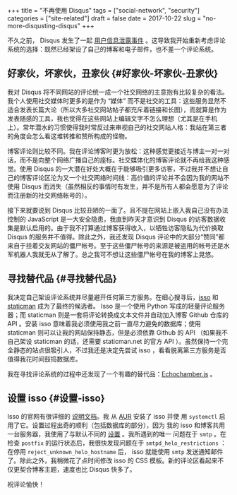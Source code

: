 +++
title = "不再使用 Disqus"
tags = ["social-network", "security"]
categories = ["site-related"]
draft = false
date = 2017-10-22
slug = "no-more-disqusting-disqus"
+++

不久之前， Disqus 发生了一起 [用户信息泄露事件](https://blog.disqus.com/security-alert-user-info-breach) 。这导致我开始重新考虑评论系统的选择：既然已经架设了自己的博客和电子邮件，也不差一个评论系统。


## 好家伙，坏家伙，丑家伙 {#好家伙-坏家伙-丑家伙}

我对 Disqus 将不同网站的评论统一成一个社交网络的主意抱有比较复杂的看法。我个人使用社交媒体时更多的是作为 “媒体” 而不是社交的工具：这些服务显然不适合发表长篇大论（所以大多社交网站帖子都充斥着链接和长图），而就算是作为发表随感的工具，我也觉得在这些网站上编辑文字不怎么理想（尤其是在手机上）。常年潜水的习惯使得我时常反过来审视自己的社交网站人格：我站在第三者的角度会怎么看这堆转推和赞所构成的怪物。

博客评论则比较不同。我在评论博客时更为放松：这种感觉更接近与博主一对一对话，而不是向整个网络广播自己的座标。社交媒体化的博客评论就不再给我这种感觉。使用 Disqus 的一大潜在好处大概在于能够吸引更多访客，不过我并不想让自己的博客评论区沦为又一个社交网络时间线：高价值的评论并不会因为我的网站不使用 Disqus 而消失（虽然相反的事情时有发生，并不是所有人都会愿意为了评论而注册新的社交网络帐号的）。

接下来就要说到 Disqus 比较丑陋的一面了。且不提在网站上嵌入我自己没有办法控制的 JavaScript 是一大安全隐患，我直到昨天才意识到 Disqus 的访客数据收集是默认启用的。由于我不打算通过博客获得收入，以牺牲访客隐私为代价换取 Disqus 的服务并不值得。除此之外，我还发现 Disqus 评论中的大部分“赞同”都来自于挂着交友网站的僵尸帐号。至于这些僵尸帐号的来源是被盗用的帐号还是水军机器人我就无从了解了。总之我可不想让这些僵尸帐号在我的博客上晃悠。


## 寻找替代品 {#寻找替代品}

我决定自己架设评论系统并尽量避开任何第三方服务。在细心搜寻后，[isso](https://posativ.org/isso/) 和 [staticman](https://staticman.net) 成为了最终的候选者。 Isso 是一个使用 Python 写成的轻量评论服务器；而 staticman 则是一套将评论转换成文本文件并自动加入博客 Github 仓库的 API 。安装 isso 意味着我必须使用我之前一直尽力避免的数据库；使用 staticman 则可以让我的网站保持静态，但是必须依靠 Github 的 API （如果我不自己架设 staticman 的话，还需要 staticman.net 的官方 API ）。虽然保持一个完全静态的站点很吸引人，不过我还是决定先尝试 isso ，看看脱离第三方服务是否值得我花时间鼓捣数据库。

我在寻找评论系统的过程中还发现了一个有趣的替代品：[Echochamber.js](https://github.com/tessalt/echo-chamber-js) 。


## 设置 isso {#设置-isso}

Isso 的官网有很详细的 [说明文档](https://posativ.org/isso/docs/)。我
从 [AUR](https://aur.archlinux.org/packages/isso/) 安装了 isso 并使
用 `systemctl` 启用了它。设置过程出奇的顺利（包括数据库的部分），因为
我的 isso 和博客共用一台服务器，我使用了与默认不同的
[设置](https://posativ.org/isso/docs/setup/sub-uri/) 。我所遇到的唯一
问题在于 `smtp` 。在检查 `postfix` 的运行状态后，我很快发现问题在于
`smtpd_helo_restrictions` ：在停用 `reject_unknown_helo_hostname` 后， isso 就能使用 `smtp` 发送通知邮件了。除此之外，我稍微花了点时间修改 isso 的 CSS 模板。新的评论区看起来不仅更契合博客主题，速度也比 Disqus 快多了。

祝评论愉快！